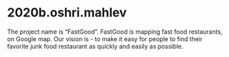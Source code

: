 # 2020b.oshri.mahlev

The project name is “FastGood”.
FastGood is mapping fast food restaurants, on Google map.
Our vision is - to make it easy for people to find their favorite junk food restaurant as quickly and easily as possible.
